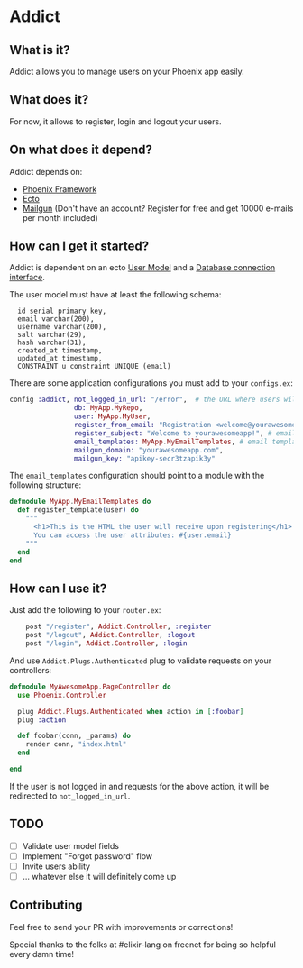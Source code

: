 Addict
======

## What is it?
Addict allows you to manage users on your Phoenix app easily.

## What does it?
For now, it allows to register, login and logout your users.

## On what does it depend?
Addict depends on:
- [Phoenix Framework](www.phoenixframework.org)
- [Ecto](https://github.com/elixir-lang/ecto)
- [Mailgun](https://mailgun.com) (Don't have an account? Register for free and get 10000 e-mails per month included)

## How can I get it started?

Addict is dependent on an ecto [User Model](https://github.com/elixir-lang/ecto/blob/master/examples/simple/lib/simple.ex#L18) and a [Database connection interface](https://github.com/elixir-lang/ecto/blob/master/examples/simple/lib/simple.ex#L12).

The user model must have at least the following schema:
```
  id serial primary key,
  email varchar(200),
  username varchar(200),
  salt varchar(29),
  hash varchar(31),
  created_at timestamp,
  updated_at timestamp,
  CONSTRAINT u_constraint UNIQUE (email)
```

There are some application configurations you must add to your `configs.ex`:

```elixir
config :addict, not_logged_in_url: "/error",  # the URL where users will be redirected to
                db: MyApp.MyRepo,
                user: MyApp.MyUser,
                register_from_email: "Registration <welcome@yourawesomeapp.com>", # email registered users will receive from address
                register_subject: "Welcome to yourawesomeapp!", # email registered users will receive subject
                email_templates: MyApp.MyEmailTemplates, # email templates for sending e-mails, more on this further down
                mailgun_domain: "yourawesomeapp.com",
                mailgun_key: "apikey-secr3tzapik3y"
```

The `email_templates` configuration should point to a module with the following structure:
```elixir
defmodule MyApp.MyEmailTemplates do
  def register_template(user) do
    """
      <h1>This is the HTML the user will receive upon registering</h1>
      You can access the user attributes: #{user.email}
    """
  end
end
```

## How can I use it?
Just add the following to your `router.ex`:
```elixir
    post "/register", Addict.Controller, :register
    post "/logout", Addict.Controller, :logout
    post "/login", Addict.Controller, :login
```

And use `Addict.Plugs.Authenticated` plug to validate requests on your controllers:
```elixir
defmodule MyAwesomeApp.PageController do
  use Phoenix.Controller

  plug Addict.Plugs.Authenticated when action in [:foobar]
  plug :action

  def foobar(conn, _params) do
    render conn, "index.html"
  end

end
```

If the user is not logged in and requests for the above action, it will be redirected to `not_logged_in_url`.


## TODO
- [ ] Validate user model fields
- [ ] Implement "Forgot password" flow
- [ ] Invite users ability
- [ ] ... whatever else it will definitely come up

## Contributing

Feel free to send your PR with improvements or corrections!

Special thanks to the folks at #elixir-lang on freenet for being so helpful every damn time!
